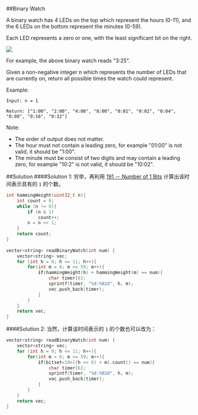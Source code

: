##Binary Watch

A binary watch has 4 LEDs on the top which represent the hours (0-11), and the 6 LEDs on the bottom represent the minutes (0-59).

Each LED represents a zero or one, with the least significant bit on the right.

![](http://i4.piimg.com/567571/e20a9a698ac57cb9.jpg)

For example, the above binary watch reads "3:25".

Given a non-negative integer n which represents the number of LEDs that are currently on, return all possible times the watch could represent.

Example:

`Input: n = 1`

`Return: ["1:00", "2:00", "4:00", "8:00", "0:01", "0:02", "0:04", "0:08", "0:16", "0:32"]`

Note:

* The order of output does not matter.
* The hour must not contain a leading zero, for example "01:00" is not valid, it should be "1:00".
* The minute must be consist of two digits and may contain a leading zero, for example "10:2" is not valid, it should be "10:02".

##Solution
####Solution 1:
穷举，再利用 [191 － Number of 1 Bits](https://github.com/PatrickLin1993/LeetCode/tree/master/Algorithmn/191%20-%20Number%20of%201%20Bits) 计算出该时间表示具有的 `1` 的个数。

```cpp
int hammingWeight(uint32_t n){
    int count = 0;
    while (n != 0){
        if (n & 1)
            count++;
        n = n >> 1;
    }
    return count;
}
    
vector<string> readBinaryWatch(int num) {
    vector<string> vec;
    for (int h = 0; h <= 11; h++){
        for(int m = 0; m <= 59; m++){
            if(hammingWeight(h) + hammingWeight(m) == num){
                char timer[6];
                sprintf(timer, "%d:%02d", h, m);
                vec.push_back(timer);
            }
        }
    }
    return vec;
}
```
####Solution 2:
当然，计算该时间表示的 `1` 的个数也可以改为：

```cpp
vector<string> readBinaryWatch(int num) {
    vector<string> vec;
    for (int h = 0; h <= 11; h++){
        for(int m = 0; m <= 59; m++){
            if(bitset<10>((h << 6) + m).count() == num){
                char timer[6];
                sprintf(timer, "%d:%02d", h, m);
                vec.push_back(timer);
            }
        }
    }
    return vec;
}
```
